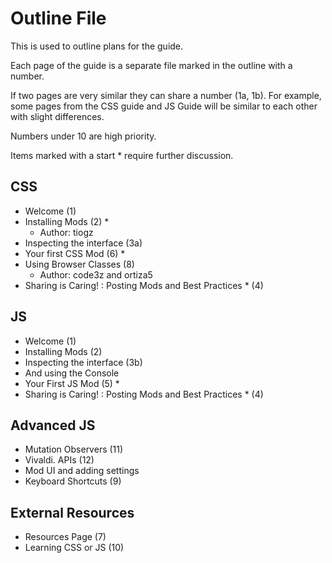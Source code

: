 # Outline File

This is used to outline plans for the guide.

Each page of the guide is a separate file marked in the outline with a number.

If two pages are very similar they can share a number (1a, 1b). For example, some pages from the CSS guide and JS Guide will be similar to each other with slight differences.

Numbers under 10 are high priority.

Items marked with a start * require further discussion.

## CSS
 - Welcome (1)
 - Installing Mods (2) *
     - Author: tiogz
 - Inspecting the interface (3a)
 - Your first CSS Mod (6) *
 - Using Browser Classes (8)
    - Author: code3z and ortiza5
 - Sharing is Caring! : Posting Mods and Best Practices * (4)



## JS
- Welcome (1)
- Installing Mods (2)
- Inspecting the interface (3b)
 - And using the Console
- Your First JS Mod (5) * 
- Sharing is Caring! : Posting Mods and Best Practices * (4)

## Advanced JS
- Mutation Observers (11)
- Vivaldi. APIs (12)
- Mod UI and adding settings
- Keyboard Shortcuts (9)

## External Resources
 - Resources Page (7)
 - Learning CSS or JS (10)
